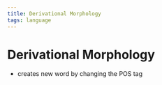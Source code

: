 ```yaml
---
title: Derivational Morphology
tags: language
---
```


# Derivational Morphology
- creates new word by changing the POS tag






